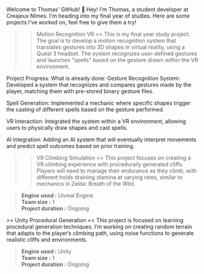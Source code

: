 Welcome to Thomas' GitHub! 👋
Hey! I'm Thomas, a student developer at Creajeux Nîmes. I'm heading into my final year of studies. Here are some projects I've worked on, feel free to give them a try!

>> Motion Recognition VR <<
This is my final year study project. The goal is to develop a motion recognition system that translates gestures into 3D shapes in virtual reality, using a Quest 3 headset. The system recognizes user-defined gestures and launches "spells" based on the gesture drawn within the VR environment.

Project Progress:
What is already done:
Gesture Recognition System: Developed a system that recognizes and compares gestures made by the player, matching them with pre-stored binary gesture files.

Spell Generation: Implemented a mechanic where specific shapes trigger the casting of different spells based on the gesture performed.

VR Interaction: Integrated the system within a VR environment, allowing users to physically draw shapes and cast spells.

AI Integration: Adding an AI system that will eventually interpret movements and predict spell outcomes based on prior training.



>> VR Climbing Simulation <<
This project focuses on creating a VR climbing experience with procedurally generated cliffs. Players will need to manage their endurance as they climb, with different holds draining stamina at varying rates, similar to mechanics in Zelda: Breath of the Wild.



<blockquote> <b>Engine used :</b> Unreal Engine<br> <b>Team size :</b> 1 <br> <b>Project duration :</b> Ongoing </blockquote>
>> Unity Procedural Generation <<
This project is focused on learning procedural generation techniques. I’m working on creating random terrain that adapts to the player’s climbing path, using noise functions to generate realistic cliffs and environments.



<blockquote> <b>Engine used :</b> Unity<br> <b>Team size :</b> 1 <br> <b>Project duration :</b> Ongoing </blockquote>
